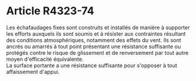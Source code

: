 # Article R4323-74

  
Les échafaudages fixes sont construits et installés de manière à supporter les efforts auxquels ils sont soumis et à résister aux contraintes résultant des conditions atmosphériques, notamment des effets du vent. Ils sont ancrés ou amarrés à tout point présentant une résistance suffisante ou protégés contre le risque de glissement et de renversement par tout autre moyen d'efficacité équivalente.   
La surface portante a une résistance suffisante pour s'opposer à tout affaissement d'appui.